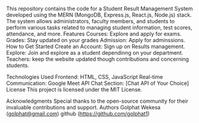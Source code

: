 This repository contains the code for a Student Result Management System developed using the MERN (MongoDB, Express.js, React.js, Node.js) stack. The system allows administrators, faculty members, and students to perform various tasks related to managing student information, test scores, attendance, and more.
Features
Courses: Explore and apply for exams.
Grades: Stay updated on your grades
Admission: Apply for adminssions.
How to Get Started
Create an Account: Sign up on Results management.
Explore: Join and explore as a student dependinng on your department.
Teachers: keep the website updated though contributions and concerning students.

Technologies Used
Frontend: HTML, CSS, JavaScript
Real-time Communication: Google Meet API
Chat Section: [Chat API of Your Choice]
License
This project is licensed under the MIT License.

Acknowledgments
Special thanks to the open-source community for their invaluable contributions and support.
Authors
Golphat Wekesa (golphat@gmail.com) github (https://github.com/golphat1)
